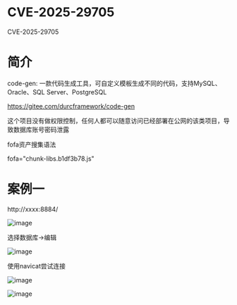 # CVE-2025-29705
CVE-2025-29705
# 简介

code-gen: 一款代码生成工具，可自定义模板生成不同的代码，支持MySQL、Oracle、SQL Server、PostgreSQL

https://gitee.com/durcframework/code-gen

这个项目没有做权限控制，任何人都可以随意访问已经部署在公网的该类项目，导致数据库账号密码泄露

fofa资产搜集语法

fofa="chunk-libs.b1df3b78.js"

# 案例一

http://xxxx:8884/

![image](https://github.com/user-attachments/assets/beb053bf-c384-4db7-87e1-01e5ffabe17c)


选择数据库->编辑

![image](https://github.com/user-attachments/assets/4d02ae08-2870-4984-a121-b89f2996f1c3)


使用navicat尝试连接

![image](https://github.com/user-attachments/assets/3dc20785-6d71-440d-aaae-a414913df313)


![image](https://github.com/user-attachments/assets/e304530a-bdcf-4f34-8d9d-27b027799582)

